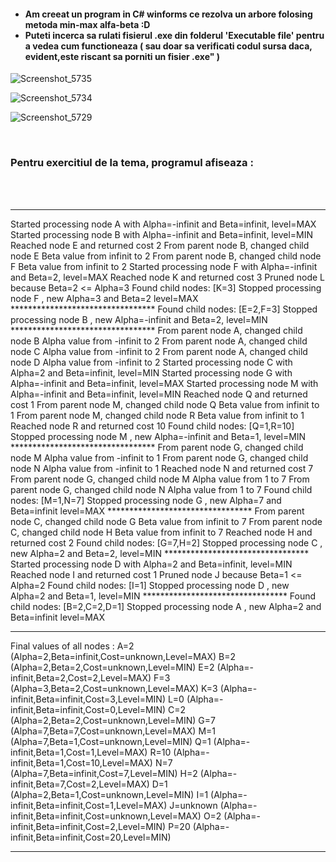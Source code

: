 <h4>
<ul>
<li>
Am creeat un program in C# winforms ce rezolva un arbore folosing metoda min-max alfa-beta :D
</li>
 <li>
Puteti incerca sa rulati fisierul .exe din folderul 'Executable file' pentru a vedea cum functioneaza ( sau doar sa verificati codul sursa daca, evident,este riscant sa porniti un fisier .exe" )  
    </li>
</ul> </h4>

![Screenshot_5735](https://user-images.githubusercontent.com/91731551/138122747-1bd4a734-b588-4579-ae0f-b386457d1b9b.png)

![Screenshot_5734](https://user-images.githubusercontent.com/91731551/138122727-55b8c8e7-05c8-4545-a904-1fe5b420813a.png)

![Screenshot_5729](https://user-images.githubusercontent.com/91731551/138127988-4dabd79a-bc7d-4d99-b306-2fe452b91db8.png)

<br/>
<h3> Pentru exercitiul de la tema, programul afiseaza : </h3> <br/><br/>

*************************************************************************
Started processing node A with Alpha=-infinit and Beta=infinit, level=MAX
    Started processing node B with Alpha=-infinit and Beta=infinit, level=MIN
        Reached node E and returned cost 2
    From parent node B, changed child node E Beta value from infinit to 2
    From parent node B, changed child node F Beta value from infinit to 2
        Started processing node F with Alpha=-infinit and Beta=2, level=MAX
            Reached node K and returned cost 3
        Pruned node L because Beta=2 <= Alpha=3
        Found child nodes: [K=3]
        Stopped processing node F , new Alpha=3 and Beta=2 level=MAX
        *********************************
    Found child nodes: [E=2,F=3]
    Stopped processing node B , new Alpha=-infinit and Beta=2, level=MIN
    *********************************
From parent node A, changed child node B Alpha value from -infinit to 2
From parent node A, changed child node C Alpha value from -infinit to 2
From parent node A, changed child node D Alpha value from -infinit to 2
    Started processing node C with Alpha=2 and Beta=infinit, level=MIN
        Started processing node G with Alpha=-infinit and Beta=infinit, level=MAX
            Started processing node M with Alpha=-infinit and Beta=infinit, level=MIN
                Reached node Q and returned cost 1
            From parent node M, changed child node Q Beta value from infinit to 1
            From parent node M, changed child node R Beta value from infinit to 1
                Reached node R and returned cost 10
            Found child nodes: [Q=1,R=10]
            Stopped processing node M , new Alpha=-infinit and Beta=1, level=MIN
            *********************************
        From parent node G, changed child node M Alpha value from -infinit to 1
        From parent node G, changed child node N Alpha value from -infinit to 1
            Reached node N and returned cost 7
        From parent node G, changed child node M Alpha value from 1 to 7
        From parent node G, changed child node N Alpha value from 1 to 7
        Found child nodes: [M=1,N=7]
        Stopped processing node G , new Alpha=7 and Beta=infinit level=MAX
        *********************************
    From parent node C, changed child node G Beta value from infinit to 7
    From parent node C, changed child node H Beta value from infinit to 7
        Reached node H and returned cost 2
    Found child nodes: [G=7,H=2]
    Stopped processing node C , new Alpha=2 and Beta=2, level=MIN
    *********************************
    Started processing node D with Alpha=2 and Beta=infinit, level=MIN
        Reached node I and returned cost 1
    Pruned node J because Beta=1 <= Alpha=2
    Found child nodes: [I=1]
    Stopped processing node D , new Alpha=2 and Beta=1, level=MIN
    *********************************
Found child nodes: [B=2,C=2,D=1]
Stopped processing node A , new Alpha=2 and Beta=infinit level=MAX
*********************************

Final values of all nodes :
A=2 (Alpha=2,Beta=infinit,Cost=unknown,Level=MAX)
B=2 (Alpha=2,Beta=2,Cost=unknown,Level=MIN)
E=2 (Alpha=-infinit,Beta=2,Cost=2,Level=MAX)
F=3 (Alpha=3,Beta=2,Cost=unknown,Level=MAX)
K=3 (Alpha=-infinit,Beta=infinit,Cost=3,Level=MIN)
L=0 (Alpha=-infinit,Beta=infinit,Cost=0,Level=MIN)
C=2 (Alpha=2,Beta=2,Cost=unknown,Level=MIN)
G=7 (Alpha=7,Beta=7,Cost=unknown,Level=MAX)
M=1 (Alpha=7,Beta=1,Cost=unknown,Level=MIN)
Q=1 (Alpha=-infinit,Beta=1,Cost=1,Level=MAX)
R=10 (Alpha=-infinit,Beta=1,Cost=10,Level=MAX)
N=7 (Alpha=7,Beta=infinit,Cost=7,Level=MIN)
H=2 (Alpha=-infinit,Beta=7,Cost=2,Level=MAX)
D=1 (Alpha=2,Beta=1,Cost=unknown,Level=MIN)
I=1 (Alpha=-infinit,Beta=infinit,Cost=1,Level=MAX)
J=unknown (Alpha=-infinit,Beta=infinit,Cost=unknown,Level=MAX)
O=2 (Alpha=-infinit,Beta=infinit,Cost=2,Level=MIN)
P=20 (Alpha=-infinit,Beta=infinit,Cost=20,Level=MIN)
*************************************************************************
